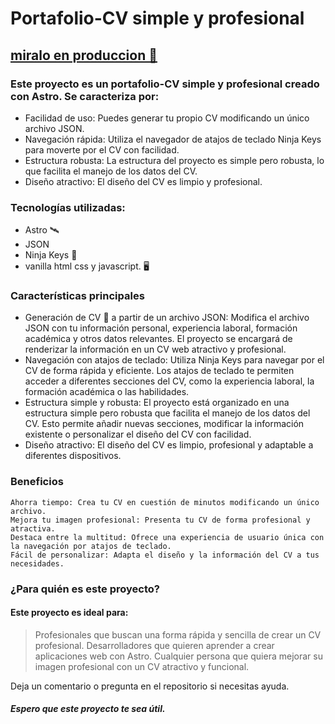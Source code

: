 # Portafolio-CV simple y profesional

## [miralo en produccion 🚀](https://lighthearted-pithivier-f103e3.netlify.app/)
### Este proyecto es un portafolio-CV simple y profesional creado con Astro. Se caracteriza por:

  - Facilidad de uso: Puedes generar tu propio CV modificando un único archivo JSON.
  - Navegación rápida: Utiliza el navegador de atajos de teclado Ninja Keys para moverte por el CV con facilidad.
  - Estructura robusta: La estructura del proyecto es simple pero robusta, lo que facilita el manejo de los datos del CV.
  - Diseño atractivo: El diseño del CV es limpio y profesional.

### Tecnologías utilizadas:

  - Astro 🛰️
  - JSON
  - Ninja Keys 🥷
  - vanilla html css y javascript. 🖥️
### Características principales
  - Generación de CV 🪪 a partir de un archivo JSON: Modifica el archivo JSON con tu información personal, experiencia laboral, formación académica y otros datos relevantes. El proyecto se encargará de renderizar la información en un CV web atractivo y profesional.
  - Navegación con atajos de teclado: Utiliza Ninja Keys para navegar por el CV de forma rápida y eficiente. Los atajos de teclado te permiten acceder a diferentes secciones del CV, como la experiencia laboral, la formación académica o las habilidades.
  - Estructura simple y robusta: El proyecto está organizado en una estructura simple pero robusta que facilita el manejo de los datos del CV. Esto permite añadir nuevas secciones, modificar la información existente o personalizar el diseño del CV con facilidad.
  - Diseño atractivo: El diseño del CV es limpio, profesional y adaptable a diferentes dispositivos.

### Beneficios

    Ahorra tiempo: Crea tu CV en cuestión de minutos modificando un único archivo.
    Mejora tu imagen profesional: Presenta tu CV de forma profesional y atractiva.
    Destaca entre la multitud: Ofrece una experiencia de usuario única con la navegación por atajos de teclado.
    Fácil de personalizar: Adapta el diseño y la información del CV a tus necesidades.

### ¿Para quién es este proyecto?

#### Este proyecto es ideal para:

> Profesionales que buscan una forma rápida y sencilla de crear un CV profesional.
> Desarrolladores que quieren aprender a crear aplicaciones web con Astro.
> Cualquier persona que quiera mejorar su imagen profesional con un CV atractivo y funcional.

  Deja un comentario o pregunta en el repositorio si necesitas ayuda.

##### Espero que este proyecto te sea útil.